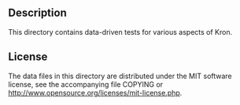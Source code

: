 Description
------------

This directory contains data-driven tests for various aspects of Kron.

License
--------

The data files in this directory are distributed under the MIT software
license, see the accompanying file COPYING or
http://www.opensource.org/licenses/mit-license.php.

